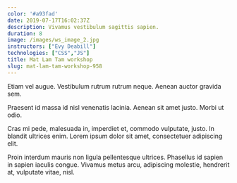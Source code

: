 ```yaml
---
color: '#a93fad'
date: 2019-07-17T16:02:37Z
description: Vivamus vestibulum sagittis sapien.
duration: 8
image: /images/ws_image_2.jpg
instructors: ["Evy Deabill"]
technologies: ["CSS","JS"]
title: Mat Lam Tam workshop
slug: mat-lam-tam-workshop-958
---
```

Etiam vel augue. Vestibulum rutrum rutrum neque. Aenean auctor gravida sem.

Praesent id massa id nisl venenatis lacinia. Aenean sit amet justo. Morbi ut odio.

Cras mi pede, malesuada in, imperdiet et, commodo vulputate, justo. In blandit ultrices enim. Lorem ipsum dolor sit amet, consectetuer adipiscing elit.

Proin interdum mauris non ligula pellentesque ultrices. Phasellus id sapien in sapien iaculis congue. Vivamus metus arcu, adipiscing molestie, hendrerit at, vulputate vitae, nisl.
